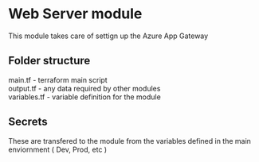 # Web Server module

This module takes care of settign up the Azure App Gateway 

## Folder structure

main.tf - terraform main script <br />
output.tf - any data required by other modules <br />
variables.tf - variable definition for the module <br />

## Secrets

These are transfered to the module from the variables defined in the main enviornment ( Dev, Prod, etc )